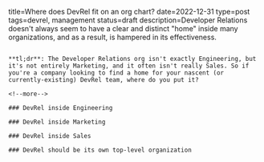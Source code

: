 title=Where does DevRel fit on an org chart? 
date=2022-12-31
type=post
tags=devrel, management
status=draft
description=Developer Relations doesn't always seem to have a clear and distinct "home" inside many organizations, and as a result, is hampered in its effectiveness.
~~~~~~

**tl;dr**: The Developer Relations org isn't exactly Engineering, but it's not entirely Marketing, and it often isn't really Sales. So if you're a company looking to find a home for your nascent (or currently-existing) DevRel team, where do you put it?

<!--more-->

### DevRel inside Engineering

### DevRel inside Marketing

### DevRel inside Sales

### DevRel should be its own top-level organization
